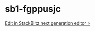 # sb1-fgppusjc

[Edit in StackBlitz next generation editor ⚡️](https://stackblitz.com/~/github.com/FluxionIA/sb1-fgppusjc)